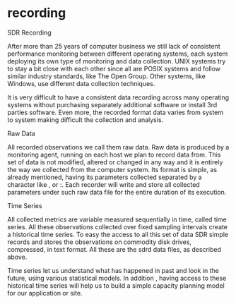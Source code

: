 recording
=========

SDR Recording

After more than 25 years of computer business we still lack of consistent performance monitoring between different operating systems, each system deploying its own type of monitoring and data collection. UNIX systems try to stay a bit close with each other since all are POSIX systems and follow similar industry standards, like The Open Group. Other systems, like Windows, use different data collection techniques.

It is very difficult to have a consistent data recording across many operating systems without purchasing separately additional software or install 3rd parties software. Even more, the recorded format data varies from system to system making difficult the collection and analysis.

Raw Data

All recorded observations we call them raw data. Raw data is produced by a monitoring agent, running on each host we plan to record data from. This set of data is not modified, altered or changed in any way and it is entirely the way we collected from the computer system. Its format is simple, as already mentioned, having its parameters collected separated by a character like , or :. Each recorder will write and store all collected parameters under such raw data file for the entire duration of its execution.

Time Series

All collected metrics are variable measured sequentially in time, called time series. All these observations collected over fixed sampling intervals create a historical time series. To easy the access to all this set of data SDR simple records and stores the observations on commodity disk drives, compressed, in text format. All these are the sdrd data files, as described above.

Time series let us understand what has happened in past and look in the future, using various statistical models. In addition , having access to these historical time series will help us to build a simple capacity planning model for our application or site. 
